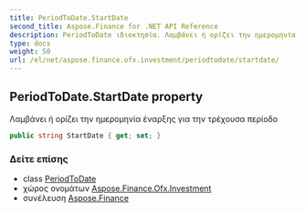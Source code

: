 ```yaml
---
title: PeriodToDate.StartDate
second_title: Aspose.Finance for .NET API Reference
description: PeriodToDate ιδιοκτησία. Λαμβάνει ή ορίζει την ημερομηνία έναρξης για την τρέχουσα περίοδο
type: docs
weight: 50
url: /el/net/aspose.finance.ofx.investment/periodtodate/startdate/
---
```

## PeriodToDate.StartDate property

Λαμβάνει ή ορίζει την ημερομηνία έναρξης για την τρέχουσα περίοδο

```csharp
public string StartDate { get; set; }
```

### Δείτε επίσης

* class [PeriodToDate](../)
* χώρος ονομάτων [Aspose.Finance.Ofx.Investment](../../periodtodate/)
* συνέλευση [Aspose.Finance](../../../)


